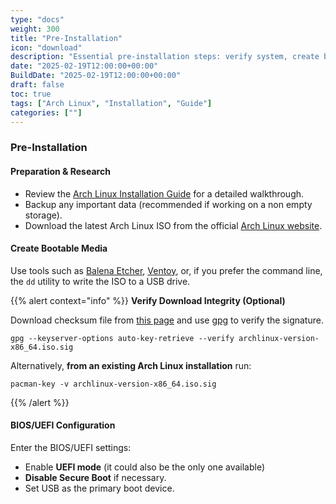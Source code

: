 ```yaml
---
type: "docs"
weight: 300
title: "Pre-Installation"
icon: "download"
description: "Essential pre-installation steps: verify system, create bootable media, and configure BIOS/UEFI for a smooth installation."
date: "2025-02-19T12:00:00+00:00"
BuildDate: "2025-02-19T12:00:00+00:00"
draft: false
toc: true
tags: ["Arch Linux", "Installation", "Guide"]
categories: [""]
---
```


### Pre-Installation

#### Preparation & Research

- Review the [Arch Linux Installation Guide](https://wiki.archlinux.org/title/Installation_guide) for a detailed walkthrough.
- Backup any important data (recommended if working on a non empty storage).
- Download the latest Arch Linux ISO from the official [Arch Linux website](https://archlinux.org/download/#download-mirrors).

#### Create Bootable Media

Use tools such as [Balena Etcher](https://etcher.balena.io/), [Ventoy](https://www.ventoy.net/en/index.html), or, if you prefer the command line, the `dd` utility to write the ISO to a USB drive.
    
{{% alert context="info" %}}
**Verify Download Integrity (Optional)**  

Download checksum file from [this page](https://archlinux.org/download/#checksums) and use [gpg](https://wiki.archlinux.org/title/GnuPG#Verify_a_signature) to verify the signature.

```shell
gpg --keyserver-options auto-key-retrieve --verify archlinux-version-x86_64.iso.sig
```

Alternatively, **from an existing Arch Linux installation** run:

```shell
pacman-key -v archlinux-version-x86_64.iso.sig
```
{{% /alert %}}

#### BIOS/UEFI Configuration
   
Enter the BIOS/UEFI settings:
- Enable **UEFI mode** (it could also be the only one available)
- **Disable Secure Boot** if necessary.
- Set USB as the primary boot device.